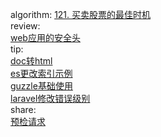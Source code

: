 algorithm: 
[121. 买卖股票的最佳时机](/algorithm/arts_week20_20191223/solution.js)  
review:  
[web应用的安全头](/review/arts_week20_20191223/readme.md)  
tip:     
[doc转html](/tip/arts_week20_20191223/doc转html.md)  
[es更改索引示例](/tip/arts_week20_20191223/es更改索引示例.md)  
[guzzle基础使用](/tip/arts_week20_20191223/guzzle基础使用.md)  
[laravel修改错误级别](/tip/arts_week20_20191223/laravel修改错误级别.md)  
share:   
[预检请求](/share/arts_week20_20191223/readme.md)
